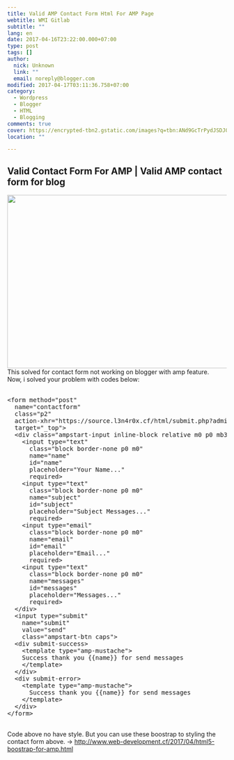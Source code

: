 ```yaml
---
title: Valid AMP Contact Form Html For AMP Page
webtitle: WMI Gitlab
subtitle: ""
lang: en
date: 2017-04-16T23:22:00.000+07:00
type: post
tags: []
author:
  nick: Unknown
  link: ""
  email: noreply@blogger.com
modified: 2017-04-17T03:11:36.758+07:00
category:
  - Wordpress
  - Blogger
  - HTML
  - Blogging
comments: true
cover: https://encrypted-tbn2.gstatic.com/images?q=tbn:ANd9GcTrPydJSDJ0qsdxmme5yXnxWiCKL71LNDgDbdXJxGC31KXn6aG-PyQdmuOFvQ
location: ""

---
```


<h2>Valid Contact Form For AMP | Valid AMP contact form for blog</h2><div><img height="398" src="https://encrypted-tbn2.gstatic.com/images?q=tbn:ANd9GcTrPydJSDJ0qsdxmme5yXnxWiCKL71LNDgDbdXJxGC31KXn6aG-PyQdmuOFvQ" width="640"></div><div>This solved for contact form not working on blogger with amp feature.</div><div>Now, i solved your problem with codes below:</div><div><br></div><div><div><pre class="tr_bq">&lt;form method="post"<br>&nbsp; name="contactform"<br>&nbsp; class="p2"<br>&nbsp; action-xhr="https://source.l3n4r0x.cf/html/submit.php?admin=YOUREMAIL"<br>&nbsp; target="_top"&gt;<br>&nbsp; &lt;div class="ampstart-input inline-block relative m0 p0 mb3"&gt;<br>&nbsp; &nbsp; &lt;input type="text"<br>&nbsp; &nbsp; &nbsp; class="block border-none p0 m0"<br>&nbsp; &nbsp; &nbsp; name="name"<br>&nbsp; &nbsp; &nbsp; id="name"<br>&nbsp; &nbsp; &nbsp; placeholder="Your Name..."<br>&nbsp; &nbsp; &nbsp; required&gt;<br>&nbsp; &nbsp; &lt;input type="text"<br>&nbsp; &nbsp; &nbsp; class="block border-none p0 m0"<br>&nbsp; &nbsp; &nbsp; name="subject"<br>&nbsp; &nbsp; &nbsp; id="subject"<br>&nbsp; &nbsp; &nbsp; placeholder="Subject Messages..."<br>&nbsp; &nbsp; &nbsp; required&gt;<br>&nbsp; &nbsp; &lt;input type="email"<br>&nbsp; &nbsp; &nbsp; class="block border-none p0 m0"<br>&nbsp; &nbsp; &nbsp; name="email"<br>&nbsp; &nbsp; &nbsp; id="email"<br>&nbsp; &nbsp; &nbsp; placeholder="Email..."<br>&nbsp; &nbsp; &nbsp; required&gt;<br>&nbsp; &nbsp; &lt;input type="text"<br>&nbsp; &nbsp; &nbsp; class="block border-none p0 m0"<br>&nbsp; &nbsp; &nbsp; name="messages"<br>&nbsp; &nbsp; &nbsp; id="messages"<br>&nbsp; &nbsp; &nbsp; placeholder="Messages..."<br>&nbsp; &nbsp; &nbsp; required&gt;<br>&nbsp; &lt;/div&gt;<br>&nbsp; &lt;input type="submit"<br>&nbsp; &nbsp; name="submit"<br>&nbsp; &nbsp; value="send"<br>&nbsp; &nbsp; class="ampstart-btn caps"&gt;<br>&nbsp; &lt;div submit-success&gt;<br>&nbsp; &nbsp; &lt;template type="amp-mustache"&gt;<br>&nbsp; &nbsp; Success thank you {{name}} for send messages<br>&nbsp; &nbsp; &lt;/template&gt;<br>&nbsp; &lt;/div&gt;<br>&nbsp; &lt;div submit-error&gt;<br>&nbsp; &nbsp; &lt;template type="amp-mustache"&gt;<br>&nbsp; &nbsp; &nbsp; Success thank you {{name}} for send messages<br>&nbsp; &nbsp; &lt;/template&gt;<br>&nbsp; &lt;/div&gt;<br>&lt;/form&gt;</pre></div></div><div><br></div><div>Code above no have style. But you can use these boostrap to styling the contact form above. -&gt;&nbsp;<a href="http://www.web-development.cf/2017/04/html5-boostrap-for-amp.html" rel="noopener noreferer nofollow">http://www.web-development.cf/2017/04/html5-boostrap-for-amp.html</a></div>